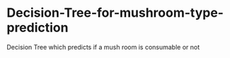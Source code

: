 # Decision-Tree-for-mushroom-type-prediction
Decision Tree which predicts if a mush room is consumable or not

